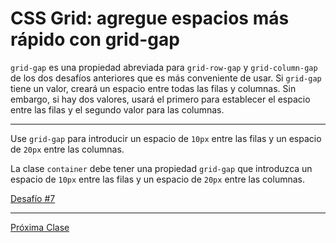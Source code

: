 # CSS Grid: agregue espacios más rápido con grid-gap

`grid-gap` es una propiedad abreviada para `grid-row-gap` y `grid-column-gap` de los dos desafíos anteriores que es más conveniente de usar. Si `grid-gap` tiene un valor, creará un espacio entre todas las filas y columnas. Sin embargo, si hay dos valores, usará el primero para establecer el espacio entre las filas y el segundo valor para las columnas.

----
Use `grid-gap` para introducir un espacio de `10px` entre las filas y un espacio de `20px` entre las columnas.

La clase `container` debe tener una propiedad `grid-gap` que introduzca un espacio de `10px` entre las filas y un espacio de `20px` entre las columnas.

[Desafío #7](https://codepen.io/sebastiantorres86/pen/mdJrOOd)

----
[Próxima Clase](#)